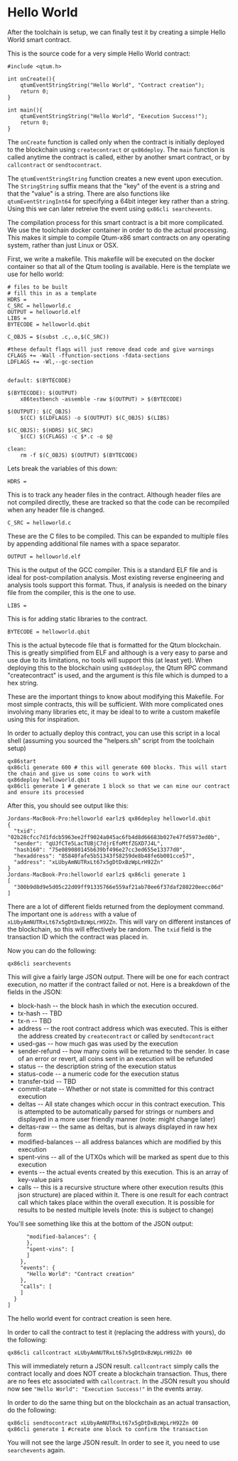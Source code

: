 # Hello World

After the toolchain is setup, we can finally test it by creating a simple Hello World smart contract.

This is the source code for a very simple Hello World contract:

    #include <qtum.h>

    int onCreate(){
        qtumEventStringString("Hello World", "Contract creation");
        return 0;
    }

    int main(){
        qtumEventStringString("Hello World", "Execution Success!");
        return 0;
    }


The `onCreate` function is called only when the contract is initially deployed to the blockchain using `createcontract` or `qx86deploy`. The `main` function is called anytime the contract is called, either by another smart contract, or by `callcontract` or `sendtocontract`. 

The `qtumEventStringString` function creates a new event upon execution. The `StringString` suffix means that the "key" of the event is a string and that the "value" is a string. There are also functions like `qtumEventStringInt64` for specifying a 64bit integer key rather than a string. Using this we can later retreive the event using `qx86cli searchevents`. 

The compilation process for this smart contract is a bit more complicated. We use the toolchain docker container in order to do the actual processing. This makes it simple to compile Qtum-x86 smart contracts on any operating system, rather than just Linux or OSX. 

First, we write a makefile. This makefile will be executed on the docker container so that all of the Qtum tooling is available. Here is the template we use for hello world:

    # files to be built
    # fill this in as a template
    HDRS = 
    C_SRC = helloworld.c
    OUTPUT = helloworld.elf
    LIBS = 
    BYTECODE = helloworld.qbit

    C_OBJS = $(subst .c,.o,$(C_SRC))

    #these default flags will just remove dead code and give warnings
    CFLAGS += -Wall -ffunction-sections -fdata-sections
    LDFLAGS += -Wl,--gc-section


    default: $(BYTECODE)

    $(BYTECODE): $(OUTPUT)
        x86testbench -assemble -raw $(OUTPUT) > $(BYTECODE)

    $(OUTPUT): $(C_OBJS)
        $(CC) $(LDFLAGS) -o $(OUTPUT) $(C_OBJS) $(LIBS)

    $(C_OBJS): $(HDRS) $(C_SRC)
        $(CC) $(CFLAGS) -c $*.c -o $@

    clean:
        rm -f $(C_OBJS) $(OUTPUT) $(BYTECODE)


Lets break the variables of this down:

    HDRS = 

This is to track any header files in the contract. Although header files are not compiled directly, these are tracked so that the code can be recompiled when any header file is changed.

    C_SRC = helloworld.c

These are the C files to be compiled. This can be expanded to multiple files by appending additional file names with a space separator. 

    OUTPUT = helloworld.elf

This is the output of the GCC compiler. This is a standard ELF file and is ideal for post-compilation analysis. Most existing reverse engineering and analysis tools support this format. Thus, if analysis is needed on the binary file from the compiler, this is the one to use. 

    LIBS = 

This is for adding static libraries to the contract.

    BYTECODE = helloworld.qbit

This is the actual bytecode file that is formatted for the Qtum blockchain. This is greatly simplified from ELF and although is a very easy to parse and use due to its limitations, no tools will support this (at least yet). When deploying this to the blockchain using `qx86deploy`, the Qtum RPC command "createcontract" is used, and the argument is this file which is dumped to a hex string. 

These are the important things to know about modifying this Makefile. For most simple contracts, this will be sufficient. With more complicated ones involving many libraries etc, it may be ideal to to write a custom makefile using this for inspiration. 

In order to actually deploy this contract, you can use this script in a local shell (assuming you sourced the "helpers.sh" script from the toolchain setup)

    qx86start
    qx86cli generate 600 # this will generate 600 blocks. This will start the chain and give us some coins to work with
    qx86deploy helloworld.qbit
    qx86cli generate 1 # generate 1 block so that we can mine our contract and ensure its processed

After this, you should see output like this:

    Jordans-MacBook-Pro:helloworld earlz$ qx86deploy helloworld.qbit
    {
      "txid": "02b28cfcc7d1fdcb5963ee2ff9024a045ac6fb4d8d66683b027e47fd5973ed0b",
      "sender": "qUJfCTe5LacTUBjC7djrEfoMtfZGXD7J4L",
      "hash160": "75e089080145b639bf496e27cc3ed655e13377d0",
      "hexaddress": "85840fafe5b51343f58259de8b48fe6b001cce57",
      "address": "xLUbyAmNUTRxLt67x5gDtDxBzWpLrH92Zn"
    }
    Jordans-MacBook-Pro:helloworld earlz$ qx86cli generate 1
    [
      "300b9d8d9e5d05c22d09ff91335766e559af21ab70ee6f37daf280220eecc06d"
    ]

There are a lot of different fields returned from the deployment command. The important one is `address` with a value of `xLUbyAmNUTRxLt67x5gDtDxBzWpLrH92Zn`. This will vary on different instances of the blockchain, so this will effectively be random. The `txid` field is the transaction ID which the contract was placed in. 

Now you can do the following:

    qx86cli searchevents

This will give a fairly large JSON output. There will be one for each contract execution, no matter if the contract failed or not. Here is a breakdown of the fields in the JSON:

* block-hash -- the block hash in which the execution occured. 
* tx-hash -- TBD
* tx-n -- TBD
* address -- the root contract address which was executed. This is either the address created by `createcontract` or called by `sendtocontract`
* used-gas -- how much gas was used by the execution
* sender-refund -- how many coins will be returned to the sender. In case of an error or revert, all coins sent in an execution will be refunded
* status -- the description string of the execution status
* status-code -- a numeric code for the execution status
* transfer-txid -- TBD
* commit-state -- Whether or not state is committed for this contract execution
* deltas -- All state changes which occur in this contract execution. This is attempted to be automatically parsed for strings or numbers and displayed in a more user friendly manner (note: might change later)
* deltas-raw -- the same as deltas, but is always displayed in raw hex form
* modified-balances -- all address balances which are modified by this execution
* spent-vins -- all of the UTXOs which will be marked as spent due to this execution
* events -- the actual events created by this execution. This is an array of key-value pairs
* calls -- this is a recursive structure where other execution results (this json structure) are placed within it. There is one result for each contract call which takes place within the overall execution. It is possible for results to be nested multiple levels (note: this is subject to change)

You'll see something like this at the bottom of the JSON output:

          "modified-balances": {
          },
          "spent-vins": [
          ]
        },
        "events": {
          "Hello World": "Contract creation"
        },
        "calls": [
        ]
      }
    ]

The hello world event for contract creation is seen here. 

In order to call the contract to test it (replacing the address with yours), do the following:

    qx86cli callcontract xLUbyAmNUTRxLt67x5gDtDxBzWpLrH92Zn 00

This will immediately return a JSON result. `callcontract` simply calls the contract locally and does NOT create a blockchain transaction. Thus, there are no fees etc associated with `callcontract`. In the JSON result you should now see `"Hello World": "Execution Success!"` in the events array. 

In order to do the same thing but on the blockchain as an actual transaction, do the following:

    qx86cli sendtocontract xLUbyAmNUTRxLt67x5gDtDxBzWpLrH92Zn 00
    qx86cli generate 1 #create one block to confirm the transaction

You will not see the large JSON result. In order to see it, you need to use `searchevents` again. 



